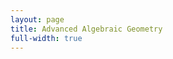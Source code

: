 ```yaml
---
layout: page
title: Advanced Algebraic Geometry
full-width: true
---
```



<div style="text-align: center">
<object type="image/svg+xml" data="/svgs/AdvancedAlgebraicGeometry.svg"> </object>
</div>
